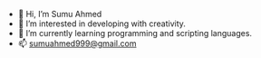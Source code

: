 - 👋 Hi, I’m Sumu Ahmed
- 👀 I’m interested in developing with creativity. 
- 🌱 I’m currently learning programming and scripting languages. 
- 📫 sumuahmed999@gmail.com

<!---
sumuahmed999/sumuahmed999 is a ✨ special ✨ repository because its `README.md` (this file) appears on your GitHub profile.
You can click the Preview link to take a look at your changes.
--->
